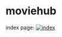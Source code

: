 # moviehub

index page:
[![index](https://blogger.googleusercontent.com/img/a/AVvXsEh4qSzlDAVo6hP79LFXH4a0ssPeGrU1qzg7xrYReYjss9JvpuR46HjVHLROgqQ_HtwB6udhI_J7qI1R8jVxYCgmX7cYKPDzH1k2I-maLZEgKHqkUkumbDHCDMTW_k3zrK35_XfRA8Jy7hOZMLpbOy5-kYexX2xKNkUivoV-0tbe9WCTvMEala5HTUcq)](https://www.linkedin.com/in/muhammedya/)
